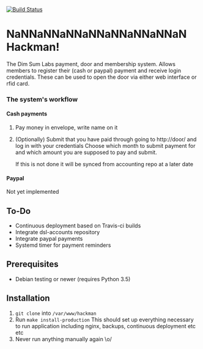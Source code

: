 [![Build Status](https://travis-ci.org/dimsumlabs/dsl-accounts.svg?branch=master)](https://travis-ci.org/dimsumlabs/dsl-accounts?branch=master)
# NaNNaNNaNNaNNaNNaNNaNNaN Hackman!
The Dim Sum Labs payment, door and membership system.
Allows members to register their (cash or paypal) payment and receive login credentials.
These can be used to open the door via either web interface or rfid card.

### The system's workflow

#### Cash payments
1. Pay money in envelope, write name on it
2. (Optionally) Submit that you have paid through going to http://door/ and log in with your credentials
   Choose which month to submit payment for and which amount you are supposed to pay and submit.

   If this is not done it will be synced from accounting repo at a later date

#### Paypal
Not yet implemented

## To-Do
* Continuous deployment based on Travis-ci builds
* Integrate dsl-accounts repository
* Integrate paypal payments
* Systemd timer for payment reminders

## Prerequisites
* Debian testing or newer (requires Python 3.5)

## Installation
1. `git clone` into `/var/www/hackman`
2. Run `make install-production`
   This should set up everything necessary to run application including nginx,
   backups, continuous deployment etc etc
3. Never run anything manually again \o/
